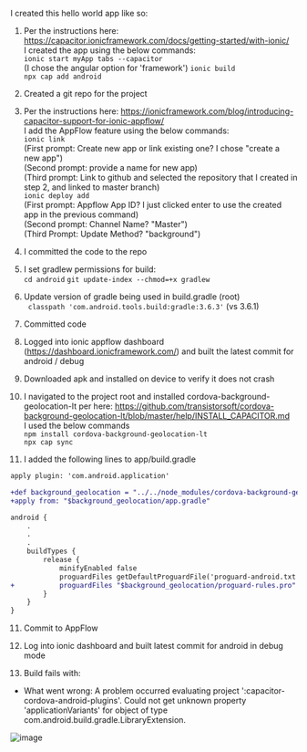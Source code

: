 I created this hello world app like so:
1. Per the instructions here: https://capacitor.ionicframework.com/docs/getting-started/with-ionic/  
I created the app using the below commands:  
`ionic start myApp tabs --capacitor`  
(I chose the angular option for 'framework')
`ionic build`  
`npx cap add android`  

2. Created a git repo for the project

3. Per the instructions here: https://ionicframework.com/blog/introducing-capacitor-support-for-ionic-appflow/  
I add the AppFlow feature using the below commands:  
`ionic link`  
(First prompt: Create new app or link existing one?  I chose "create a new app")  
(Second prompt: provide a name for new app)  
(Third prompt: Link to github and selected the repository that I created in step 2, and linked to master branch)  
`ionic deploy add`  
(First prompt: Appflow App ID?  I just clicked enter to use the created app in the previous command)  
(Second prompt: Channel Name?  "Master")  
(Third Prompt: Update Method?  "background")  

4. I committed the code to the repo

5. I set gradlew permissions for build:  
`cd android`
`git update-index --chmod=+x gradlew`

5. Update version of gradle being used in build.gradle (root)  
` classpath 'com.android.tools.build:gradle:3.6.3'`  (vs 3.6.1)

6. Committed code 

7. Logged into ionic appflow dashboard (https://dashboard.ionicframework.com/) and built the latest commit for android / debug 

8. Downloaded apk and installed on device to verify it does not crash

9. I navigated to the project root and installed cordova-background-geolocation-lt per here: https://github.com/transistorsoft/cordova-background-geolocation-lt/blob/master/help/INSTALL_CAPACITOR.md  
I used the below commands    
`npm install cordova-background-geolocation-lt`  
`npx cap sync`  

10. I added the following lines to app/build.gradle
```diff
apply plugin: 'com.android.application'

+def background_geolocation = "../../node_modules/cordova-background-geolocation-lt/src/android"
+apply from: "$background_geolocation/app.gradle"

android {
    .
    .
    .
    buildTypes {
        release {
            minifyEnabled false
            proguardFiles getDefaultProguardFile('proguard-android.txt'), 'proguard-rules.pro'
+           proguardFiles "$background_geolocation/proguard-rules.pro"
        }
    }
}
```

11. Commit to AppFlow

12. Log into ionic dashboard and built latest commit for android in debug mode

13. Build fails with: 
* What went wrong:
A problem occurred evaluating project ':capacitor-cordova-android-plugins'.
Could not get unknown property 'applicationVariants' for object of type com.android.build.gradle.LibraryExtension.

![image](https://user-images.githubusercontent.com/6031711/81096998-3b29e100-8ed5-11ea-87ef-277716d81132.png)


